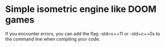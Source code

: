 # Simple isometric engine like DOOM games

If you encounter errors, you can add the flag -std=c++11 or -std=c++0x to the command line when compiling your code.
